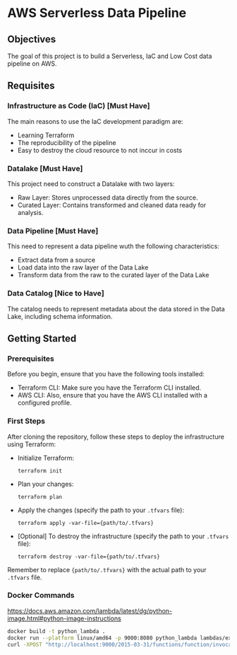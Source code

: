 # AWS Serverless Data Pipeline

## Objectives

The goal of this project is to build a Serverless, IaC and Low Cost data pipeline on AWS.

## Requisites

### Infrastructure as Code (IaC) [Must Have]

The main reasons to use the IaC development paradigm are:

- Learning Terraform
- The reproducibility of the pipeline
- Easy to destroy the cloud resource to not inccur in costs

### Datalake [Must Have]

This project need to construct a Datalake with two layers:

- Raw Layer: Stores unprocessed data directly from the source.
- Curated Layer: Contains transformed and cleaned data ready for analysis.

### Data Pipeline [Must Have]

This need to represent a data pipeline wuth the following characteristics:

- Extract data from a source
- Load data into the raw layer of the Data Lake
- Transform data from the raw to the curated layer of the Data Lake

### Data Catalog [Nice to Have]

The catalog needs to represent metadata about the data stored in the Data Lake, including schema information.

## Getting Started

### Prerequisites

Before you begin, ensure that you have the following tools installed:

- Terraform CLI: Make sure you have the Terraform CLI installed.
- AWS CLI: Also, ensure that you have the AWS CLI installed with a configured profile.

### First Steps

After cloning the repository, follow these steps to deploy the infrastructure using Terraform:

- Initialize Terraform:

    `terraform init`

- Plan your changes:

    `terraform plan`

- Apply the changes (specify the path to your `.tfvars` file):

    `terraform apply -var-file={path/to/.tfvars}`

- [Optional] To destroy the infrastructure (specify the path to your `.tfvars` file):

    `terraform destroy -var-file={path/to/.tfvars}`

Remember to replace `{path/to/.tfvars}` with the actual path to your `.tfvars` file.

### Docker Commands

https://docs.aws.amazon.com/lambda/latest/dg/python-image.html#python-image-instructions

```bash
docker build -t python_lambda .
docker run --platform linux/amd64 -p 9000:8080 python_lambda lambdas/extract.handler
curl -XPOST "http://localhost:9000/2015-03-31/functions/function/invocations" -d '{"payload":"asdf"}'
```
